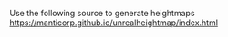 Use the following source to generate heightmaps https://manticorp.github.io/unrealheightmap/index.html